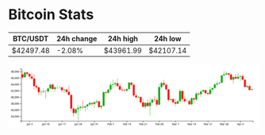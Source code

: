 # Bitcoin Stats

BTC/USDT|24h change|24h high|24h low|
|---|---|---|---|
|$42497.48|-2.08%|$43961.99|$42107.14|

<img src="./chart.svg">

